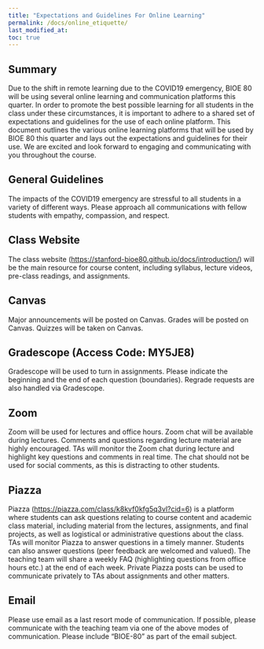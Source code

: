 ```yaml
---
title: "Expectations and Guidelines For Online Learning"
permalink: /docs/online_etiquette/
last_modified_at:
toc: true
---
```


## Summary 
Due to the shift in remote learning due to the COVID19 emergency, BIOE 80 will be using several online learning and communication platforms this quarter. In order to promote the best possible learning for all students in the class under these circumstances, it is important to adhere to a shared set of expectations and guidelines for the use of each online platform. This document outlines the various online learning platforms that will be used by BIOE 80 this quarter and lays out the expectations and guidelines for their use. We are excited and look forward to engaging and communicating with you throughout the course. 

## General Guidelines
The impacts of the COVID19 emergency are stressful to all students in a variety of different ways. 
Please approach all communications with fellow students with empathy, compassion, and respect. 

## Class Website 
The class website (https://stanford-bioe80.github.io/docs/introduction/) will be the main resource for course content, including syllabus, lecture videos, pre-class readings, and assignments.

## Canvas
Major announcements will be posted on Canvas. Grades will be posted on Canvas. Quizzes will be taken on Canvas.

## Gradescope (Access Code: MY5JE8)
Gradescope will be used to turn in assignments. Please indicate the beginning and the end of each question (boundaries). Regrade requests are also handled via Gradescope.  

## Zoom
Zoom will be used for lectures and office hours. Zoom chat will be available during lectures. Comments and questions regarding lecture material are highly encouraged. TAs will monitor the Zoom chat during lecture and highlight key questions and comments in real time. The chat should not be used for social comments, as this is distracting to other students.

## Piazza 
Piazza (https://piazza.com/class/k8kvf0kfg5q3vl?cid=6) is a platform where students can ask questions relating to course content and academic class material, including material from the lectures, assignments, and final projects, as well as logistical or administrative questions about the class. TAs will monitor Piazza to answer questions in a timely manner.  Students can also answer questions (peer feedback are welcomed and valued). The teaching team will share a weekly FAQ (highlighting questions from office hours etc.) at the end of each week.  Private Piazza posts can be used to communicate privately to TAs about assignments and other matters.

## Email
Please use email as a last resort mode of communication. If possible, please communicate with the teaching team via one of the above modes of communication. Please include “BIOE-80” as part of the email subject. 


